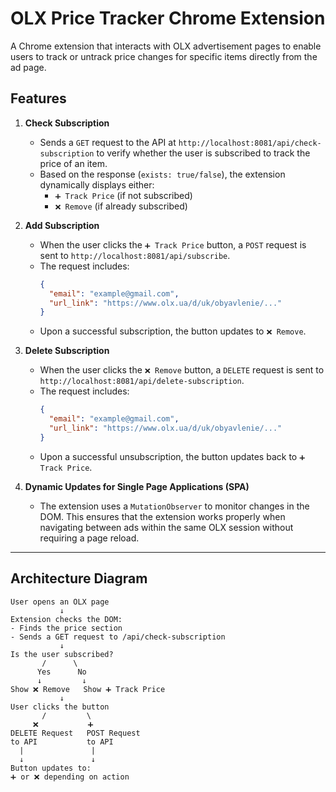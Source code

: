 # OLX Price Tracker Chrome Extension

A Chrome extension that interacts with OLX advertisement pages to enable users to track or untrack price changes for specific items directly from the ad page.

## Features

1. **Check Subscription**  
   - Sends a `GET` request to the API at `http://localhost:8081/api/check-subscription` to verify whether the user is subscribed to track the price of an item.  
   - Based on the response (`exists: true/false`), the extension dynamically displays either:
     - `➕ Track Price` (if not subscribed)
     - `❌ Remove` (if already subscribed)

2. **Add Subscription**  
   - When the user clicks the `➕ Track Price` button, a `POST` request is sent to `http://localhost:8081/api/subscribe`.  
   - The request includes:
     ```json
     {
       "email": "example@gmail.com",
       "url_link": "https://www.olx.ua/d/uk/obyavlenie/..."
     }
     ```
   - Upon a successful subscription, the button updates to `❌ Remove`.

3. **Delete Subscription**  
   - When the user clicks the `❌ Remove` button, a `DELETE` request is sent to `http://localhost:8081/api/delete-subscription`.  
   - The request includes:
     ```json
     {
       "email": "example@gmail.com",
       "url_link": "https://www.olx.ua/d/uk/obyavlenie/..."
     }
     ```
   - Upon a successful unsubscription, the button updates back to `➕ Track Price`.

4. **Dynamic Updates for Single Page Applications (SPA)**  
   - The extension uses a `MutationObserver` to monitor changes in the DOM. This ensures that the extension works properly when navigating between ads within the same OLX session without requiring a page reload.

---

## Architecture Diagram

```plaintext
User opens an OLX page
           ↓
Extension checks the DOM:
- Finds the price section
- Sends a GET request to /api/check-subscription
           ↓
Is the user subscribed?
       /      \
      Yes      No
      ↓         ↓
Show ❌ Remove   Show ➕ Track Price
           ↓
User clicks the button
       /         \
     ❌           ➕
DELETE Request   POST Request
to API           to API
  |               |
  ↓               ↓
Button updates to:
➕ or ❌ depending on action
